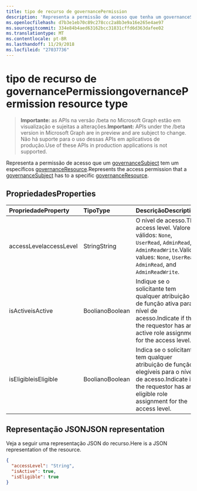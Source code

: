 ```yaml
---
title: tipo de recurso de governancePermission
description: 'Representa a permissão de acesso que tenha um governanceSubject um governanceResource específico.  '
ms.openlocfilehash: d7b3e1eb70c89c278ccc2a8b3e9a16e265e4ae97
ms.sourcegitcommit: 334e84b4aed63162bcc31831cffd6d363dafee02
ms.translationtype: MT
ms.contentlocale: pt-BR
ms.lasthandoff: 11/29/2018
ms.locfileid: "27037736"
---
```

# <a name="governancepermission-resource-type"></a><span data-ttu-id="22fa7-103">tipo de recurso de governancePermission</span><span class="sxs-lookup"><span data-stu-id="22fa7-103">governancePermission resource type</span></span>

> <span data-ttu-id="22fa7-104">**Importante:** as APIs na versão /beta no Microsoft Graph estão em visualização e sujeitas a alterações.</span><span class="sxs-lookup"><span data-stu-id="22fa7-104">**Important:** APIs under the /beta version in Microsoft Graph are in preview and are subject to change.</span></span> <span data-ttu-id="22fa7-105">Não há suporte para o uso dessas APIs em aplicativos de produção.</span><span class="sxs-lookup"><span data-stu-id="22fa7-105">Use of these APIs in production applications is not supported.</span></span>

<span data-ttu-id="22fa7-106">Representa a permissão de acesso que um [governanceSubject](../resources/governancesubject.md) tem um específicos [governanceResource](../resources/governanceresource.md).</span><span class="sxs-lookup"><span data-stu-id="22fa7-106">Represents the access permission that a [governanceSubject](../resources/governancesubject.md) has to a specific [governanceResource](../resources/governanceresource.md).</span></span>  


## <a name="properties"></a><span data-ttu-id="22fa7-107">Propriedades</span><span class="sxs-lookup"><span data-stu-id="22fa7-107">Properties</span></span>
| <span data-ttu-id="22fa7-108">Propriedade</span><span class="sxs-lookup"><span data-stu-id="22fa7-108">Property</span></span>     | <span data-ttu-id="22fa7-109">Tipo</span><span class="sxs-lookup"><span data-stu-id="22fa7-109">Type</span></span>   |<span data-ttu-id="22fa7-110">Descrição</span><span class="sxs-lookup"><span data-stu-id="22fa7-110">Description</span></span>|
|:---------------|:--------|:----------|
|<span data-ttu-id="22fa7-111">accessLevel</span><span class="sxs-lookup"><span data-stu-id="22fa7-111">accessLevel</span></span>|<span data-ttu-id="22fa7-112">String</span><span class="sxs-lookup"><span data-stu-id="22fa7-112">String</span></span>|<span data-ttu-id="22fa7-113">O nível de acesso.</span><span class="sxs-lookup"><span data-stu-id="22fa7-113">The access level.</span></span> <span data-ttu-id="22fa7-114">Valores válidos: ``None``, ``UserRead``, ``AdminRead``, e ``AdminReadWrite``.</span><span class="sxs-lookup"><span data-stu-id="22fa7-114">Valid values: ``None``, ``UserRead``, ``AdminRead``, and ``AdminReadWrite``.</span></span>|
|<span data-ttu-id="22fa7-115">isActive</span><span class="sxs-lookup"><span data-stu-id="22fa7-115">isActive</span></span>|<span data-ttu-id="22fa7-116">Booliano</span><span class="sxs-lookup"><span data-stu-id="22fa7-116">Boolean</span></span>|<span data-ttu-id="22fa7-117">Indique se o solicitante tem qualquer atribuição de função ativa para o nível de acesso.</span><span class="sxs-lookup"><span data-stu-id="22fa7-117">Indicate if the the requestor has any active role assignment for the access level.</span></span>|
|<span data-ttu-id="22fa7-118">isEligible</span><span class="sxs-lookup"><span data-stu-id="22fa7-118">isEligible</span></span>|<span data-ttu-id="22fa7-119">Booliano</span><span class="sxs-lookup"><span data-stu-id="22fa7-119">Boolean</span></span>|<span data-ttu-id="22fa7-120">Indica se o solicitante tem qualquer atribuição de função elegíveis para o nível de acesso.</span><span class="sxs-lookup"><span data-stu-id="22fa7-120">Indicate if the requestor has any eligible role assignment for the access level.</span></span>|

## <a name="json-representation"></a><span data-ttu-id="22fa7-121">Representação JSON</span><span class="sxs-lookup"><span data-stu-id="22fa7-121">JSON representation</span></span>

<span data-ttu-id="22fa7-122">Veja a seguir uma representação JSON do recurso.</span><span class="sxs-lookup"><span data-stu-id="22fa7-122">Here is a JSON representation of the resource.</span></span>

```json
{
  "accessLevel": "String",
  "isActive": true,
  "isEligible": true
}

```